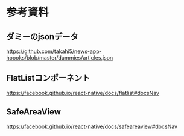 # 参考資料

## ダミーのjsonデータ

<https://github.com/takahi5/news-app-hoooks/blob/master/dummies/articles.json>

## FlatListコンポーネント

<https://facebook.github.io/react-native/docs/flatlist#docsNav>

## SafeAreaView

<https://facebook.github.io/react-native/docs/safeareaview#docsNav>
